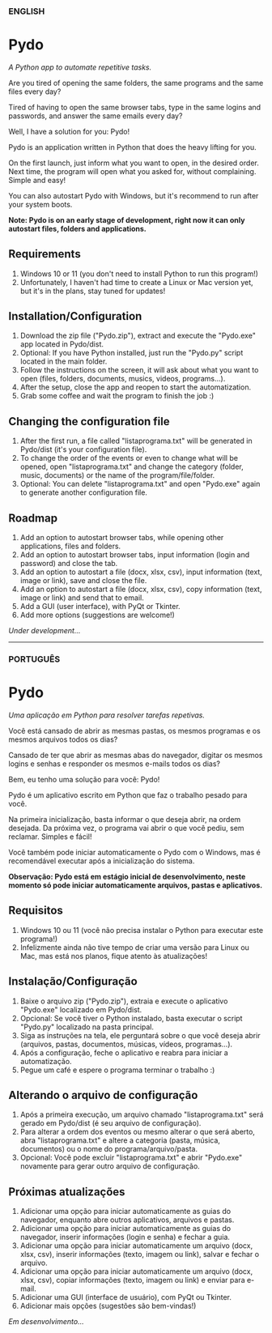 ### ENGLISH

# Pydo

_A Python app to automate repetitive tasks._

<!--step0-->

Are you tired of opening the same folders, the same programs and the same files every day?

Tired of having to open the same browser tabs, type in the same logins and passwords, and answer the same emails every day?

Well, I have a solution for you: Pydo!

Pydo is an application written in Python that does the heavy lifting for you.

On the first launch, just inform what you want to open, in the desired order. Next time, the program will open what you asked for, without complaining. Simple and easy!

You can also autostart Pydo with Windows, but it's recommend to run after your system boots.

**Note: Pydo is on an early stage of development, right now it can only autostart files, folders and applications.**

## Requirements

1. Windows 10 or 11 (you don't need to install Python to run this program!)
2. Unfortunately, I haven't had time to create a Linux or Mac version yet, but it's in the plans, stay tuned for updates!

## Installation/Configuration

1. Download the zip file ("Pydo.zip"), extract and execute the "Pydo.exe" app located in Pydo/dist.
2. Optional: If you have Python installed, just run the "Pydo.py" script located in the main folder.
3. Follow the instructions on the screen, it will ask about what you want to open (files, folders, documents, musics, videos, programs...).
4. After the setup, close the app and reopen to start the automatization.
5. Grab some coffee and wait the program to finish the job :)

## Changing the configuration file

1. After the first run, a file called "listaprograma.txt" will be generated in Pydo/dist (it's your configuration file).
2. To change the order of the events or even to change what will be opened, open "listaprograma.txt" and change the category (folder, music, documents) or the name of the program/file/folder.
3. Optional: You can delete "listaprograma.txt" and open "Pydo.exe" again to generate another configuration file.

## Roadmap

1. Add an option to autostart browser tabs, while opening other applications, files and folders.
2. Add an option to autostart browser tabs, input information (login and password) and close the tab.
3. Add an option to autostart a file (docx, xlsx, csv), input information (text, image or link), save and close the file.
4. Add an option to autostart a file (docx, xlsx, csv), copy information (text, image or link) and send that to email.
5. Add a GUI (user interface), with PyQt or Tkinter.
6. Add more options (suggestions are welcome!)

*Under development...*

---

### PORTUGUÊS

# Pydo

_Uma aplicação em Python para resolver tarefas repetivas._

Você está cansado de abrir as mesmas pastas, os mesmos programas e os mesmos arquivos todos os dias?

Cansado de ter que abrir as mesmas abas do navegador, digitar os mesmos logins e senhas e responder os mesmos e-mails todos os dias?

Bem, eu tenho uma solução para você: Pydo!

Pydo é um aplicativo escrito em Python que faz o trabalho pesado para você.

Na primeira inicialização, basta informar o que deseja abrir, na ordem desejada. Da próxima vez, o programa vai abrir o que você pediu, sem reclamar. Simples e fácil!

Você também pode iniciar automaticamente o Pydo com o Windows, mas é recomendável executar após a inicialização do sistema.

**Observação: Pydo está em estágio inicial de desenvolvimento, neste momento só pode iniciar automaticamente arquivos, pastas e aplicativos.**

## Requisitos

1. Windows 10 ou 11 (você não precisa instalar o Python para executar este programa!)
2. Infelizmente ainda não tive tempo de criar uma versão para Linux ou Mac, mas está nos planos, fique atento às atualizações!

## Instalação/Configuração

1. Baixe o arquivo zip ("Pydo.zip"), extraia e execute o aplicativo "Pydo.exe" localizado em Pydo/dist.
2. Opcional: Se você tiver o Python instalado, basta executar o script "Pydo.py" localizado na pasta principal.
3. Siga as instruções na tela, ele perguntará sobre o que você deseja abrir (arquivos, pastas, documentos, músicas, vídeos, programas...).
4. Após a configuração, feche o aplicativo e reabra para iniciar a automatização.
5. Pegue um café e espere o programa terminar o trabalho :)

## Alterando o arquivo de configuração

1. Após a primeira execução, um arquivo chamado "listaprograma.txt" será gerado em Pydo/dist (é seu arquivo de configuração).
2. Para alterar a ordem dos eventos ou mesmo alterar o que será aberto, abra "listaprograma.txt" e altere a categoria (pasta, música, documentos) ou o nome do programa/arquivo/pasta.
3. Opcional: Você pode excluir "listaprograma.txt" e abrir "Pydo.exe" novamente para gerar outro arquivo de configuração.

## Próximas atualizações

1. Adicionar uma opção para iniciar automaticamente as guias do navegador, enquanto abre outros aplicativos, arquivos e pastas.
2. Adicionar uma opção para iniciar automaticamente as guias do navegador, inserir informações (login e senha) e fechar a guia.
3. Adicionar uma opção para iniciar automaticamente um arquivo (docx, xlsx, csv), inserir informações (texto, imagem ou link), salvar e fechar o arquivo.
4. Adicionar uma opção para iniciar automaticamente um arquivo (docx, xlsx, csv), copiar informações (texto, imagem ou link) e enviar para e-mail.
5. Adicionar uma GUI (interface de usuário), com PyQt ou Tkinter.
6. Adicionar mais opções (sugestões são bem-vindas!)

*Em desenvolvimento...*
